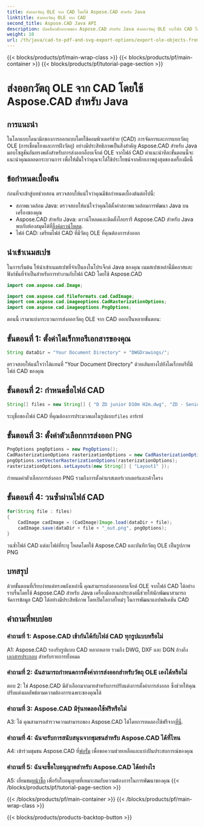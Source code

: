 ```yaml
---
title: ส่งออกวัตถุ OLE จาก CAD โดยใช้ Aspose.CAD สำหรับ Java
linktitle: ส่งออกวัตถุ OLE จาก CAD
second_title: Aspose.CAD Java API
description: ปลดล็อกศักยภาพของ Aspose.CAD สำหรับ Java ส่งออกวัตถุ OLE จากไฟล์ CAD ได้อย่างง่ายดาย ดาวน์โหลดทันทีเพื่อการจัดการข้อมูล CAD ที่ราบรื่น
weight: 10
url: /th/java/cad-to-pdf-and-svg-export-options/export-ole-objects-from-cad/
---
```


{{< blocks/products/pf/main-wrap-class >}}
{{< blocks/products/pf/main-container >}}
{{< blocks/products/pf/tutorial-page-section >}}

# ส่งออกวัตถุ OLE จาก CAD โดยใช้ Aspose.CAD สำหรับ Java

## การแนะนำ

ในโลกแบบไดนามิกของการออกแบบโดยใช้คอมพิวเตอร์ช่วย (CAD) การจัดการและการแยกวัตถุ OLE (การเชื่อมโยงและการฝังวัตถุ) อย่างมีประสิทธิภาพเป็นสิ่งสำคัญ Aspose.CAD สำหรับ Java มอบโซลูชันอันทรงพลังสำหรับการส่งออกอ็อบเจ็กต์ OLE จากไฟล์ CAD คำแนะนำทีละขั้นตอนนี้จะแนะนำคุณตลอดกระบวนการ เพื่อให้มั่นใจว่าคุณจะได้ใช้ประโยชน์จากศักยภาพสูงสุดของเครื่องมือนี้

## ข้อกำหนดเบื้องต้น

ก่อนที่จะเข้าสู่บทช่วยสอน ตรวจสอบให้แน่ใจว่าคุณมีข้อกำหนดเบื้องต้นต่อไปนี้:

- สภาพแวดล้อม Java: ตรวจสอบให้แน่ใจว่าคุณได้ตั้งค่าสภาพแวดล้อมการพัฒนา Java บนเครื่องของคุณ
-  Aspose.CAD สำหรับ Java: ดาวน์โหลดและติดตั้งไลบรารี Aspose.CAD สำหรับ Java พบกับห้องสมุดได้ที่[ลิ้งค์ดาวน์โหลด](https://releases.aspose.com/cad/java/).
- ไฟล์ CAD: เตรียมไฟล์ CAD ที่มีวัตถุ OLE ที่คุณต้องการส่งออก

## นำเข้าเนมสเปซ

ในการเริ่มต้น ให้นำเข้าเนมสเปซที่จำเป็นลงในโปรเจ็กต์ Java ของคุณ เนมสเปซเหล่านี้มีคลาสและฟังก์ชันที่จำเป็นสำหรับการทำงานกับไฟล์ CAD โดยใช้ Aspose.CAD

```java
import com.aspose.cad.Image;

import com.aspose.cad.fileformats.cad.CadImage;
import com.aspose.cad.imageoptions.CadRasterizationOptions;
import com.aspose.cad.imageoptions.PngOptions;
```

ตอนนี้ เรามาแบ่งกระบวนการส่งออกวัตถุ OLE จาก CAD ออกเป็นหลายขั้นตอน:

## ขั้นตอนที่ 1: ตั้งค่าไดเร็กทอรีเอกสารของคุณ

```java
String dataDir = "Your Document Directory" + "DWGDrawings/";
```

ตรวจสอบให้แน่ใจว่าได้แทนที่ "Your Document Directory" ด้วยเส้นทางไปยังไดเร็กทอรีที่มีไฟล์ CAD ของคุณ

## ขั้นตอนที่ 2: กำหนดชื่อไฟล์ CAD

```java
String[] files = new String[] { "D ZD junior D10m H2m.dwg", "ZD - Senior D6m H2m45.dwg" };
```

 ระบุชื่อของไฟล์ CAD ที่คุณต้องการประมวลผลในรูปแบบ`files` อาร์เรย์

## ขั้นตอนที่ 3: ตั้งค่าตัวเลือกการส่งออก PNG

```java
PngOptions pngOptions = new PngOptions();
CadRasterizationOptions rasterizationOptions = new CadRasterizationOptions();
pngOptions.setVectorRasterizationOptions(rasterizationOptions);
rasterizationOptions.setLayouts(new String[] { "Layout1" });
```

กำหนดค่าตัวเลือกการส่งออก PNG รวมถึงการตั้งค่าแรสเตอร์เวกเตอร์และเค้าโครง

## ขั้นตอนที่ 4: วนซ้ำผ่านไฟล์ CAD

```java
for(String file : files)
{
    CadImage cadImage = (CadImage)Image.load(dataDir + file);
    cadImage.save(dataDir + file + "_out.png", pngOptions);
}
```

วนซ้ำไฟล์ CAD แต่ละไฟล์ที่ระบุ โหลดโดยใช้ Aspose.CAD และบันทึกวัตถุ OLE เป็นรูปภาพ PNG

## บทสรุป

ด้วยขั้นตอนที่เรียบง่ายแต่ทรงพลังเหล่านี้ คุณสามารถส่งออกออบเจ็กต์ OLE จากไฟล์ CAD ได้อย่างราบรื่นโดยใช้ Aspose.CAD สำหรับ Java เครื่องมืออเนกประสงค์นี้ช่วยให้นักพัฒนาสามารถจัดการข้อมูล CAD ได้อย่างมีประสิทธิภาพ โดยเปิดโอกาสใหม่ๆ ในการพัฒนาแอปพลิเคชัน CAD

## คำถามที่พบบ่อย

### คำถามที่ 1: Aspose.CAD เข้ากันได้กับไฟล์ CAD ทุกรูปแบบหรือไม่

 A1: Aspose.CAD รองรับรูปแบบ CAD หลากหลาย รวมถึง DWG, DXF และ DGN อ้างถึง[เอกสารประกอบ](https://reference.aspose.com/cad/java/) สำหรับรายการทั้งหมด

### คำถามที่ 2: ฉันสามารถกำหนดการตั้งค่าการส่งออกสำหรับวัตถุ OLE เองได้หรือไม่

ตอบ 2: ใช่ Aspose.CAD มีตัวเลือกมากมายสำหรับการปรับแต่งการตั้งค่าการส่งออก ซึ่งช่วยให้คุณปรับแต่งผลลัพธ์ตามความต้องการเฉพาะของคุณได้

### คำถามที่ 3: Aspose.CAD มีรุ่นทดลองใช้ฟรีหรือไม่

 A3: ได้ คุณสามารถสำรวจความสามารถของ Aspose.CAD ได้โดยการทดลองใช้ฟรีจาก[ที่นี่](https://releases.aspose.com/).

### คำถามที่ 4: ฉันจะรับการสนับสนุนจากชุมชนสำหรับ Aspose.CAD ได้ที่ไหน

 A4: เข้าร่วมชุมชน Aspose.CAD ที่[ฟอรั่ม](https://forum.aspose.com/c/cad/19) เพื่อขอความช่วยเหลือและแบ่งปันประสบการณ์ของคุณ

### คำถามที่ 5: ฉันจะซื้อใบอนุญาตสำหรับ Aspose.CAD ได้อย่างไร

A5: เยี่ยมชม[หน้าซื้อ](https://purchase.aspose.com/buy) เพื่อรับใบอนุญาตที่เหมาะสมกับความต้องการในการพัฒนาของคุณ
{{< /blocks/products/pf/tutorial-page-section >}}

{{< /blocks/products/pf/main-container >}}
{{< /blocks/products/pf/main-wrap-class >}}

{{< blocks/products/products-backtop-button >}}
